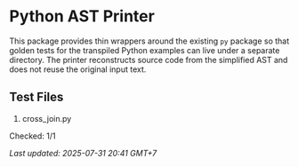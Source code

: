 # Python AST Printer

This package provides thin wrappers around the existing `py` package so
that golden tests for the transpiled Python examples can live under a
separate directory. The printer reconstructs source code from the
simplified AST and does not reuse the original input text.

## Test Files

1. cross_join.py

Checked: 1/1

_Last updated: 2025-07-31 20:41 GMT+7_
